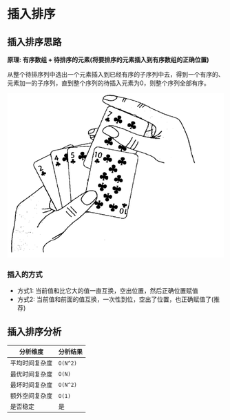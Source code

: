 # 插入排序

## 插入排序思路
**原理: 有序数组 + 待排序的元素(将要排序的元素插入到有序数组的正确位置)**

从整个待排序列中选出一个元素插入到已经有序的子序列中去，得到一个有序的、元素加一的子序列，直到整个序列的待插入元素为0，则整个序列全部有序。

![](../../../assets/插入排序图示.jpg)

### 插入的方式
* 方式1: 当前值和比它大的值一直互换，空出位置，然后正确位置赋值
* 方式2: 当前值和前面的值互换，一次性到位，空出了位置，也正确赋值了(推荐)


## 插入排序分析

| 分析维度 | 分析结果 |
|----|----|
| 平均时间复杂度 | `O(N^2)` |
| 最优时间复杂度 | `O(N)` |
| 最坏时间复杂度 | `O(N^2)` |
| 额外空间复杂度 | `O(1)` |
| 是否稳定 | 是 |
